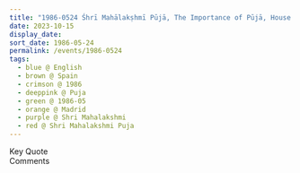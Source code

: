```yaml
---
title: "1986-0524 Śhrī Mahālakṣhmī Pūjā, The Importance of Pūjā, House of Juan Antonio Delgado, Madrid, Spain"
date: 2023-10-15
display_date: 
sort_date: 1986-05-24
permalink: /events/1986-0524
tags:
  - blue @ English
  - brown @ Spain
  - crimson @ 1986
  - deeppink @ Puja
  - green @ 1986-05
  - orange @ Madrid
  - purple @ Shri Mahalakshmi
  - red @ Shri Mahalakshmi Puja
---
```


<wave-list>
  <list-title color="green" width="75">Key Quote</list-title>
  <list-item color="BlanchedAlmond"  width="200"></list-item>
  <list-item color="Lavender"></list-item>
  <list-item color="BlanchedAlmond"></list-item>
</wave-list>

<br>

<wave-list>
  <list-title color="green" width="75">Comments</list-title>
  <list-item color="BlanchedAlmond"  width="200"></list-item>
  <list-item color="Lavender"></list-item>
  <list-item color="BlanchedAlmond"></list-item>
</wave-list>